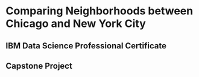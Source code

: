# Comparing Neighborhoods between Chicago and New York City 
## IBM Data Science Professional Certificate
## Capstone Project
